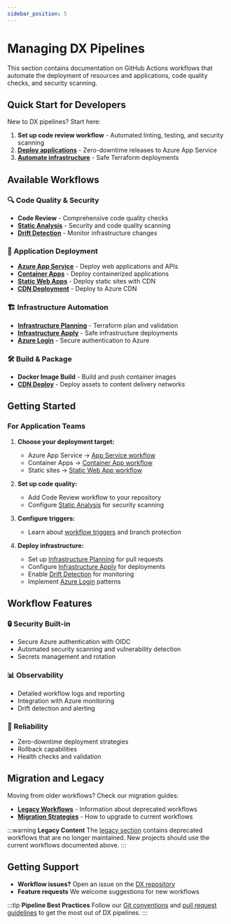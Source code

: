 ```yaml
---
sidebar_position: 5
---
```


# Managing DX Pipelines

This section contains documentation on GitHub Actions workflows that automate
the deployment of resources and applications, code quality checks, and security
scanning.

## Quick Start for Developers

New to DX pipelines? Start here:

1. **Set up code review workflow** - Automated linting, testing, and security
   scanning
2. **[Deploy applications](../azure/release-azure-appsvc.md)** - Zero-downtime
   releases to Azure App Service
3. **[Automate infrastructure](../terraform/infra-apply.md)** - Safe Terraform
   deployments

## Available Workflows

### 🔍 Code Quality & Security

- **Code Review** - Comprehensive code quality checks
- **[Static Analysis](../terraform/static-analysis.md)** - Security and code
  quality scanning
- **[Drift Detection](../terraform/drift-detection.md)** - Monitor
  infrastructure changes

### 🚀 Application Deployment

- **[Azure App Service](../azure/release-azure-appsvc.md)** - Deploy web
  applications and APIs
- **[Container Apps](../azure/release-container-app.md)** - Deploy containerized
  applications
- **[Static Web Apps](../azure/build-deploy-static-web-app.md)** - Deploy static
  sites with CDN
- **[CDN Deployment](../azure/build-deploy-cdn-static-site.md)** - Deploy to
  Azure CDN

### 🏗️ Infrastructure Automation

- **[Infrastructure Planning](../terraform/infra-plan.md)** - Terraform plan and
  validation
- **[Infrastructure Apply](../terraform/infra-apply.md)** - Safe infrastructure
  deployments
- **[Azure Login](../azure/azure-login.md)** - Secure authentication to Azure

### 🛠️ Build & Package

- **Docker Image Build** - Build and push container images
- **[CDN Deploy](../azure/cdn-deploy.md)** - Deploy assets to content delivery
  networks

## Getting Started

### For Application Teams

1. **Choose your deployment target:**
   - Azure App Service →
     [App Service workflow](../azure/release-azure-appsvc.md)
   - Container Apps →
     [Container App workflow](../azure/release-container-app.md)
   - Static sites →
     [Static Web App workflow](../azure/build-deploy-static-web-app.md)

2. **Set up code quality:**
   - Add Code Review workflow to your repository
   - Configure [Static Analysis](../terraform/static-analysis.md) for security
     scanning

3. **Configure triggers:**
   - Learn about [workflow triggers](./triggers.md) and branch protection

4. **Deploy infrastructure:**
   - Set up [Infrastructure Planning](../terraform/infra-plan.md) for pull
     requests
   - Configure [Infrastructure Apply](../terraform/infra-apply.md) for
     deployments
   - Enable [Drift Detection](../terraform/drift-detection.md) for monitoring
   - Implement [Azure Login](../azure/azure-login.md) patterns

## Workflow Features

### 🔒 Security Built-in

- Secure Azure authentication with OIDC
- Automated security scanning and vulnerability detection
- Secrets management and rotation

### 📊 Observability

- Detailed workflow logs and reporting
- Integration with Azure monitoring
- Drift detection and alerting

### 🔄 Reliability

- Zero-downtime deployment strategies
- Rollback capabilities
- Health checks and validation

## Migration and Legacy

Moving from older workflows? Check our migration guides:

- **[Legacy Workflows](../legacy/index.md)** - Information about deprecated
  workflows
- **[Migration Strategies](../legacy/index.md)** - How to upgrade to current
  workflows

:::warning **Legacy Content** The [legacy section](../legacy/index.md) contains
deprecated workflows that are no longer maintained. New projects should use the
current workflows documented above. :::

## Getting Support

- **Workflow issues?** Open an issue on the
  [DX repository](https://github.com/pagopa/dx/issues)
- **Feature requests** We welcome suggestions for new workflows

:::tip **Pipeline Best Practices** Follow our
[Git conventions](../github/git/index.md) and
[pull request guidelines](../github/pull-requests/index.md) to get the most out
of DX pipelines. :::
